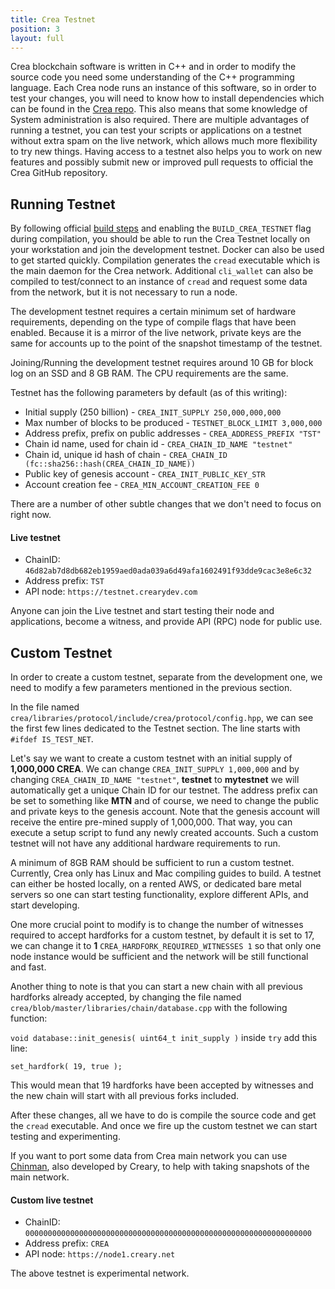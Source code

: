 ```yaml
---
title: Crea Testnet
position: 3
layout: full
---
```


Crea blockchain software is written in C++ and in order to modify the source code you need some understanding of the C++ programming language. Each Crea node runs an instance of this software, so in order to test your changes, you will need to know how to install dependencies which can be found in the [Crea repo](https://github.com/creativechain/crea/blob/master/doc/building.md). This also means that some knowledge of System administration is also required. There are multiple advantages of running a testnet, you can test your scripts or applications on a testnet without extra spam on the live network, which allows much more flexibility to try new things. 
Having access to a testnet also helps you to work on new features and possibly submit new or improved pull requests to official the Crea GitHub repository.

## Running Testnet

By following official [build steps](https://github.com/creativechain/crea/blob/master/doc/building.md#build_crea_testnetoffon) and enabling the `BUILD_CREA_TESTNET` flag during compilation, you should be able to run the Crea Testnet locally on your workstation and join the development testnet. Docker can also be used to get started quickly. Compilation generates the `cread` executable which is the main daemon for the Crea network. Additional `cli_wallet` can also be compiled to test/connect to an instance of `cread` and request some data from the network, but it is not necessary to run a node.

The development testnet requires a certain minimum set of hardware requirements, depending on the type of compile flags that have been enabled. Because it is a mirror of the live network, private keys are the same for accounts up to the point of the snapshot timestamp of the testnet.

Joining/Running the development testnet requires around 10 GB for block log on an SSD and 8 GB RAM. The CPU requirements are the same.

Testnet has the following parameters by default (as of this writing):

* Initial supply (250 billion) - `CREA_INIT_SUPPLY 250,000,000,000`
* Max number of blocks to be produced - `TESTNET_BLOCK_LIMIT 3,000,000`
* Address prefix, prefix on public addresses - `CREA_ADDRESS_PREFIX "TST"`
* Chain id name, used for chain id - `CREA_CHAIN_ID_NAME "testnet"`
* Chain id, unique id hash of chain - `CREA_CHAIN_ID (fc::sha256::hash(CREA_CHAIN_ID_NAME))`
* Public key of genesis account - `CREA_INIT_PUBLIC_KEY_STR `
* Account creation fee - `CREA_MIN_ACCOUNT_CREATION_FEE 0`

There are a number of other subtle changes that we don't need to focus on right now.

#### Live testnet

* ChainID: `46d82ab7d8db682eb1959aed0ada039a6d49afa1602491f93dde9cac3e8e6c32`
* Address prefix: `TST`
* API node: `https://testnet.crearydev.com`

Anyone can join the Live testnet and start testing their node and applications, become a witness, and provide API (RPC) node for public use.

## Custom Testnet

In order to create a custom testnet, separate from the development one, we need to modify a few parameters mentioned in the previous section.

In the file named `crea/libraries/protocol/include/crea/protocol/config.hpp`, we can see the first few lines dedicated to the Testnet section.  The line starts with `#ifdef IS_TEST_NET`.

Let's say we want to create a custom testnet with an initial supply of **1,000,000 CREA**. We can change `CREA_INIT_SUPPLY 1,000,000` and by changing `CREA_CHAIN_ID_NAME "testnet"`, **testnet** to **mytestnet** we will automatically get a unique Chain ID for our testnet. The address prefix can be set to something like **MTN** and of course, we need to change the public and private keys to the genesis account. Note that the genesis account will receive the entire pre-mined supply of 1,000,000.  That way, you can execute a setup script to fund any newly created accounts. Such a custom testnet will not have any additional hardware requirements to run. 

A minimum of 8GB RAM should be sufficient to run a custom testnet. Currently, Crea only has Linux and Mac compiling guides to build. A testnet can either be hosted locally, on a rented AWS, or dedicated bare metal servers so one can start testing functionality, explore different APIs, and start developing.

One more crucial point to modify is to change the number of witnesses required to accept hardforks for a custom testnet, by default it is set to 17, we can change it to **1** `CREA_HARDFORK_REQUIRED_WITNESSES 1` so that only one node instance would be sufficient and the network will be still functional and fast.

Another thing to note is that you can start a new chain with all previous hardforks already accepted, by changing the file named `crea/blob/master/libraries/chain/database.cpp` with the following function:

`void database::init_genesis( uint64_t init_supply )` inside `try` add this line:

`set_hardfork( 19, true );`

This would mean that 19 hardforks have been accepted by witnesses and the new chain will start with all previous forks included.

After these changes, all we have to do is compile the source code and get the `cread` executable. And once we fire up the custom testnet we can start testing and experimenting.

If you want to port some data from Crea main network you can use [Chinman](https://github.com/creativechain/chinman), also developed by Creary, to help with taking snapshots of the main network.

#### Custom live testnet

* ChainID: `0000000000000000000000000000000000000000000000000000000000000000`
* Address prefix: `CREA`
* API node: `https://node1.creary.net`

The above testnet is experimental network. 

